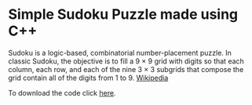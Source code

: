 # Simple Sudoku Puzzle made using C++
Sudoku is a logic-based, combinatorial number-placement puzzle. In classic Sudoku, the objective is to fill a 9 × 9 grid with digits so that each column, each row, and each of the nine 3 × 3 subgrids that compose the grid contain all of the digits from 1 to 9. [Wikipedia]

To download the code click [here].

[Wikipedia]: https://en.wikipedia.org/wiki/Sudoku
[here]: https